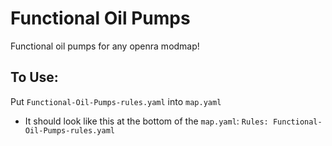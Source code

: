 # Functional Oil Pumps
Functional oil pumps for any openra modmap!


## To Use: 
Put `Functional-Oil-Pumps-rules.yaml` into `map.yaml`
* It should look like this at the bottom of the `map.yaml`: `Rules: Functional-Oil-Pumps-rules.yaml`
